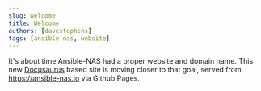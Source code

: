 ```yaml
---
slug: welcome
title: Welcome
authors: [davestephens]
tags: [ansible-nas, website]
---
```


It's about time Ansible-NAS had a proper website and domain name. This new [Docusaurus](https://docusaurus.io) based site is moving closer to that goal, served from <https://ansible-nas.io> via Github Pages.
